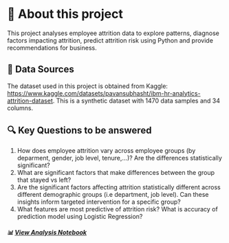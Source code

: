 # 📘 About this project
This project analyses employee attrition data to explore patterns, diagnose factors impacting attrition, predict attrition risk using Python and provide recommendations for business. 

## 📂 Data Sources
The dataset used in this project is obtained from Kaggle: https://www.kaggle.com/datasets/pavansubhasht/ibm-hr-analytics-attrition-dataset. 
This is a synthetic dataset with 1470 data samples and 34 columns.

## 🔍 Key Questions to be answered
1. How does employee attrition vary across employee groups (by deparment, gender, job level, tenure,...)? Are the differences statistically significant?
2. What are significant factors that make differences between the group that stayed vs left?
3. Are the significant factors affecting attrition statistically different across different demographic groups (i.e department, job level). Can these insights inform targeted intervention for a specific group?
4. What features are most predictive of attrition risk? What is accuracy of prediction model using Logistic Regression?

##### 📊 [View Analysis Notebook](https://github.com/ngocmy128/hr-analytics-employee-attrition-analysis-and-prediction/blob/main/Employee%20Attrition%20Prediction.ipynb)

